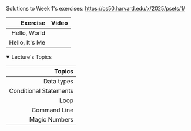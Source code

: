 
Solutions to Week 1's exercises: https://cs50.harvard.edu/x/2025/psets/1/


|    Exercise    |                                               Video |
|---------------:|-------|
| Hello, World   |                                                           |
| Hello, It's Me |                                                           |

<details open>
<summary>Lecture's Topics</summary>
  
| Topics                 |
|-----------------------:|
| Data types             | 
| Conditional Statements |
| Loop                   |
| Command Line           |
| Magic Numbers          |

</details>
